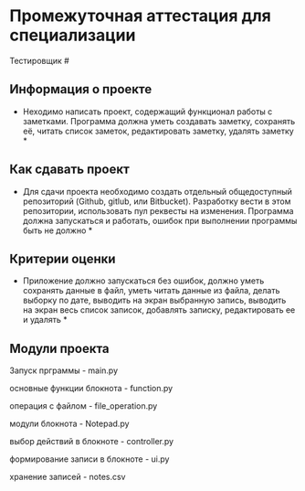 # Промежуточная аттестация для специализации
Тестировщик #

## Информация о проекте 
* Неходимо написать проект, содержащий функционал работы с заметками. Программа должна уметь создавать заметку, сохранять её, читать список заметок, редактировать заметку, удалять заметку *
## Как сдавать проект
* Для сдачи проекта необходимо создать отдельный общедоступный репозиторий (Github, gitlub, или Bitbucket). Разработку вести в этом репозитории, использовать пул реквесты на изменения. Программа должна запускаться и работать, ошибок при выполнении программы быть не должно *
## Критерии оценки 
* Приложение должно запускаться без ошибок, должно уметь сохранять данные в файл, уметь читать данные из файла, делать выборку по дате, выводить на экран выбранную запись, выводить на экран весь список записок, добавлять записку, редактировать ее и удалять *

## Модули проекта

Запуск прграммы  - main.py

основные функции блокнота - function.py

операция с файлом - file_operation.py

модули блокнота - Notepad.py

выбор действий в блокноте - controller.py

формирование записи в блокноте - ui.py

хранение записей - notes.csv
